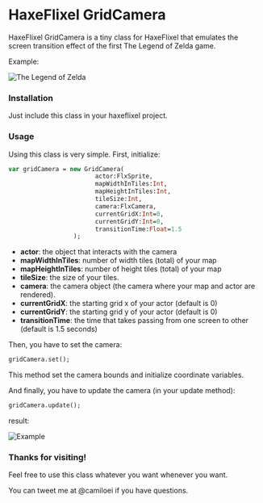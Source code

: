 # HaxeFlixel GridCamera

HaxeFlixel GridCamera is a tiny class for HaxeFlixel that emulates the screen transition effect of the first The Legend of Zelda game.

Example: 

![The Legend of Zelda](https://raw.github.com/camiloei/HaxeFlixel-GridCamera/master/image/tloz.gif)

### Installation
Just include this class in your haxeflixel project.

### Usage

Using this class is very simple. First, initialize:

```haxe
var gridCamera = new GridCamera(
                        actor:FlxSprite,            
                        mapWidthInTiles:Int,
                        mapHeightInTiles:Int, 
                        tileSize:Int, 
                        camera:FlxCamera, 
                        currentGridX:Int=0, 
                        currentGridY:Int=0,
                        transitionTime:Float=1.5
                  );
```
* **actor**: the object that interacts with the camera
* **mapWidthInTiles**: number of width tiles (total) of your map 
* **mapHeightInTiles**:  number of height tiles (total) of your map
* **tileSize**: the size of your tiles.
* **camera**: the camera object (the camera where your map and actor are rendered).
* **currentGridX**: the starting grid x of your actor (default is 0)
* **currentGridY**: the starting grid y of your actor (default is 0)
* **transitionTime**: the time that takes passing from one screen to other (default is 1.5 seconds)

Then, you have to set the camera:

```haxe
gridCamera.set();
```

This method set the camera bounds and initialize coordinate variables.

And finally, you have to update the camera (in your update method):

```haxe
gridCamera.update();
```

result:

![Example](https://github.com/camiloei/HaxeFlixel-GridCamera/raw/master/image/example.gif)

### Thanks for visiting!

Feel free to use this class whatever you want whenever you want.

You can tweet me at @camiloei if you have questions.
